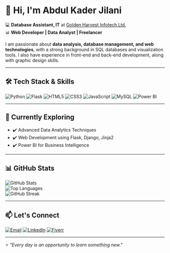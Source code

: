 # 👋 Hi, I'm Abdul Kader Jilani  

💻 **Database Assistant, IT** at [Golden Harvest Infotech Ltd.](https://www.ghitbd.com/)  
📊 **Web Developer | Data Analyst | Freelancer**  

I am passionate about **data analysis, database management, and web technologies**, with a strong background in SQL databases and visualization tools. I also have experience in front-end and back-end development, along with graphic design skills.

---

## 🛠️ Tech Stack & Skills

![Python](https://img.shields.io/badge/Python-3776AB?style=for-the-badge&logo=python&logoColor=white)
![Flask](https://img.shields.io/badge/Flask-000000?style=for-the-badge&logo=flask&logoColor=white)
![HTML5](https://img.shields.io/badge/HTML5-E34F26?style=for-the-badge&logo=html5&logoColor=white)
![CSS3](https://img.shields.io/badge/CSS3-1572B6?style=for-the-badge&logo=css3&logoColor=white)
![JavaScript](https://img.shields.io/badge/JavaScript-F7DF1E?style=for-the-badge&logo=javascript&logoColor=black)
![MySQL](https://img.shields.io/badge/MySQL-4479A1?style=for-the-badge&logo=mysql&logoColor=white)
![Power BI](https://img.shields.io/badge/PowerBI-F2C811?style=for-the-badge&logo=powerbi&logoColor=black)

---

## 🌱 Currently Exploring

- ✔️ Advanced Data Analytics Techniques  
- ✔️ Web Development using Flask, Django, Jinja2  
- ✔️ Power BI for Business Intelligence  

---

## 📊 GitHub Stats

![GitHub Stats](https://github-readme-stats.vercel.app/api?username=akjilani&show_icons=true&theme=radical)  
![Top Languages](https://github-readme-stats.vercel.app/api/top-langs/?username=akjilani&layout=compact&theme=radical)  
![GitHub Streak](https://github-readme-streak-stats.herokuapp.com/?user=akjilani&theme=radical)

---

## 📫 Let's Connect

[![Email](https://img.shields.io/badge/Email-D14836?style=for-the-badge&logo=gmail&logoColor=white)](mailto:akjilani691995@gmail.com)
[![LinkedIn](https://img.shields.io/badge/LinkedIn-0077B5?style=for-the-badge&logo=linkedin&logoColor=white)](https://www.linkedin.com/in/abdul-kader-jilani-67b04a165/)
[![Fiverr](https://img.shields.io/badge/Fiverr-1DBF73?style=for-the-badge&logo=fiverr&logoColor=white)](https://www.fiverr.com/akjilani?public_mode=true)

---

⭐️ *"Every day is an opportunity to learn something new."*  
